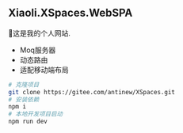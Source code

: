 ## Xiaoli.XSpaces.WebSPA
🚀这是我的个人网站.
- Moq服务器
- 动态路由
- 适配移动端布局

```bash
# 克隆项目
git clone https://gitee.com/antinew/XSpaces.git
# 安装依赖
npm i
# 本地开发项目启动
npm run dev
```
